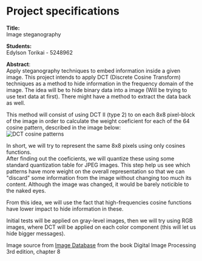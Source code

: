 # Project specifications
**Title:**  
Image steganography  

**Students:**  
Edylson Torikai - 5248962  

**Abstract**:  
Apply steganography techniques to embed information inside a given image. This project intends to apply DCT (Discrete Cosine Transform) techniques as a method to hide information in the frequency domain of the image. The idea will be to hide binary data into a image (Will be trying to use text data at first). There might have a method to extract the data back as well.  
  
This method will consist of using DCT II (type 2) to on each 8x8 pixel-block of the image in order to calculate the weight coeficient for each of the 64 cosine pattern, described in the image below:  
![DCT cosine patterns](https://upload.wikimedia.org/wikipedia/commons/2/23/Dctjpeg.png)
  
In short, we will try to represent the same 8x8 pixels using only cosines functions.  
After finding out the coeficients, we will quantize these using some standard quantization table for JPEG images. This step help us see which patterns have more weight on the overall representation so that we can "discard" some information from the image without changing too much its content. Although the image was changed, it would be barely noticible to the naked eyes.  

From this idea, we will use the fact that high-frequencies cosine functions have lower impact to hide information in these.

Initial tests will be applied on gray-level images, then we will try using RGB images, where DCT will be applied on each color component (this will let us hide bigger messages).

Image source from [Image Database](http://www.imageprocessingplace.com/DIP-3E/dip3e_book_images_downloads.htm) from the book Digital Image Processing 3rd edition, chapter 8